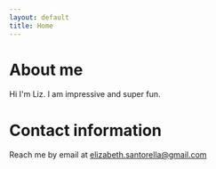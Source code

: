 ```yaml
---
layout: default
title: Home
---
```


# About me
Hi I'm Liz. I am impressive and super fun.

# Contact information
Reach me by email at <a href="mailto:elizabeth.santorella@gmail.com">elizabeth.santorella@gmail.com</a>
